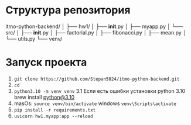 # Структура репозитория 
itmo-python-backend/
│
├── hw1/
│   ├── __init__.py
│   ├── myapp.py
│   └── src/
│       ├── __init__.py
│       ├── factorial.py
│       ├── fibonacci.py
│       ├── mean.py
│       └── utils.py
└── venv/



# Запуск проекта

1. ``` git clone https://github.com/Stepan5024/itmo-python-backend.git ```
2. ``` cd ``` 
3. ``` python3.10 -m venv venv ```
3.1 Если есть ошибки установки python 3.10 brew install python@3.10
4. masOs: ```source venv/bin/activate``` windows ```venv\Scripts\activate```
5. ```pip install -r requirements.txt```
6. ```uvicorn hw1.myapp:app --reload```
